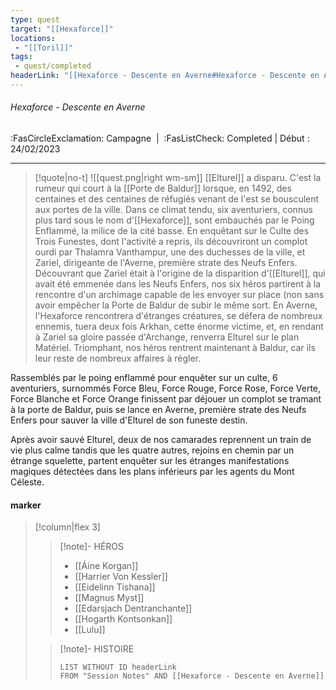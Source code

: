 ```yaml
---
type: quest
target: "[[Hexaforce]]"
locations:
 - "[[Toril]]"
tags:
 - quest/completed
headerLink: "[[Hexaforce - Descente en Averne#Hexaforce - Descente en Averne]]"
---
```

###### Hexaforce - Descente en Averne
<span class="sub2">:FasCircleExclamation: Campagne&nbsp;&nbsp;|&nbsp;&nbsp;:FasListCheck: Completed | Début : 24/02/2023 </span>
___

> [!quote|no-t]
>![[quest.png|right wm-sm]] [[Elturel]] a disparu. C'est la rumeur qui court à la [[Porte de Baldur]] lorsque, en 1492, des centaines et des centaines de réfugiés venant de l'est se bousculent aux portes de la ville. Dans ce climat tendu, six aventuriers, connus plus tard sous le nom d'[[Hexaforce]], sont embauchés par le Poing Enflammé, la milice de la cité basse. En enquêtant sur le Culte des Trois Funestes, dont l'activité a repris, ils découvriront un complot ourdi par Thalamra Vanthampur, une des duchesses de la ville, et Zariel, dirigeante de l'Averne, première strate des Neufs Enfers. Découvrant que Zariel était à l'origine de la disparition d'[[Elturel]], qui avait été emmenée dans les Neufs Enfers, nos six héros partirent à la rencontre d'un archimage capable de les envoyer sur place (non sans avoir empêcher la Porte de Baldur de subir le même sort. En Averne, l'Hexaforce rencontrera d'étranges créatures, se défera de nombreux ennemis, tuera deux fois Arkhan, cette énorme victime, et, en rendant à Zariel sa gloire passée d'Archange, renverra Elturel sur le plan Matériel. Triomphant, nos héros rentrent maintenant à Baldur, car ils leur reste de nombreux affaires à régler.

Rassemblés par le poing enflammé pour enquêter sur un culte, 6 aventuriers, surnommés Force Bleu, Force Rouge, Force Rose, Force Verte, Force Blanche et Force Orange finissent par déjouer un complot se tramant à la porte de Baldur, puis se lance en Averne, première strate des Neufs Enfers pour sauver la ville d'Elturel de son funeste destin. 

Après avoir sauvé Elturel, deux de nos camarades reprennent un train de vie plus calme tandis que les quatre autres, rejoins en chemin par un étrange squelette, partent enquêter sur les étranges manifestations magiques détectées dans les plans inférieurs par les agents du Mont Céleste.

#### marker
> [!column|flex 3]
> >[!note]- HÉROS
> >- [[Áine Korgan]]
>> - [[Harrier Von Kessler]]
>> - [[Eidelinn Tishana]]
>> - [[Magnus Myst]]
>> - [[Edarsjach Dentranchante]]
>> - [[Hogarth Kontsonkan]]
>> - [[Lulu]]
> 
>>[!note]- HISTOIRE
>>```dataview
>>LIST WITHOUT ID headerLink
>>FROM "Session Notes" AND [[Hexaforce - Descente en Averne]]


